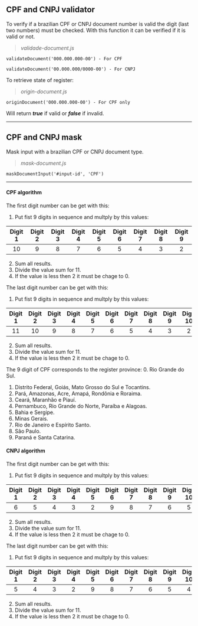 ## CPF and CNPJ validator

To verify if a brazilian CPF or CNPJ document number is valid the digit (last two numbers) must be checked. With this function it can be verified if it is valid or not.
> *validade-document.js*

`validateDocument('000.000.000-00') - For CPF`

`validateDocument('00.000.000/0000-00') - For CNPJ`

To retrieve state of register:
> *origin-document.js*

`originDocument('000.000.000-00') - For CPF only`

Will return ***true*** if valid or ***false*** if invalid.

---

## CPF and CNPJ mask

Mask input with a brazilian CPF or CNPJ document type.
> *mask-document.js*

`maskDocumentInput('#input-id', 'CPF')`

---

#### CPF algorithm

The first digit number can be get with this:
1. Put fist 9 digits in sequence and multply by this values:

|Digit 1|Digit 2|Digit 3|Digit 4|Digit 5|Digit 6|Digit 7|Digit 8|Digit 9|
|:-----:|:-----:|:-----:|:-----:|:-----:|:-----:|:-----:|:-----:|:-----:|
|10     |9      |8      |7      |6      |5      |4      |3      |2      |

2. Sum all results.
3. Divide the value sum for 11.
4. If the value is less then 2 it must be chage to 0.

The last digit number can be get with this:
1. Put fist 9 digits in sequence and multply by this values:

|Digit 1|Digit 2|Digit 3|Digit 4|Digit 5|Digit 6|Digit 7|Digit 8|Digit 9|Digit 10|
|:-----:|:-----:|:-----:|:-----:|:-----:|:-----:|:-----:|:-----:|:-----:|:------:|
|11     |10     |9      |8      |7      |6      |5      |4      |3      |2       |

2. Sum all results.
3. Divide the value sum for 11.
4. If the value is less then 2 it must be chage to 0.

The 9 digit of CPF corresponds to the register province:
0. Rio Grande do Sul.
1. Distrito Federal, Goiás, Mato Grosso do Sul e Tocantins.
2. Pará, Amazonas, Acre, Amapá, Rondônia e Roraima.
3. Ceará, Maranhão e Piauí.
4. Pernambuco, Rio Grande do Norte, Paraíba e Alagoas.
5. Bahia e Sergipe.
6. Minas Gerais.
7. Rio de Janeiro e Espírito Santo.
8. São Paulo.
9. Paraná e Santa Catarina.

#### CNPJ algorithm

The first digit number can be get with this:
1. Put fist 9 digits in sequence and multply by this values:

|Digit 1|Digit 2|Digit 3|Digit 4|Digit 5|Digit 6|Digit 7|Digit 8|Digit 9|Digit 10|Digit 11|Digit 12|Digit 13|
|:-----:|:-----:|:-----:|:-----:|:-----:|:-----:|:-----:|:-----:|:-----:|:------:|:------:|:------:|:------:|
|6      |5      |4      |3      |2      |9      |8      |7      |6      |5       |4       |3       |2       |

2. Sum all results.
3. Divide the value sum for 11.
4. If the value is less then 2 it must be chage to 0.

The last digit number can be get with this:
1. Put fist 9 digits in sequence and multply by this values:

|Digit 1|Digit 2|Digit 3|Digit 4|Digit 5|Digit 6|Digit 7|Digit 8|Digit 9|Digit 10|Digit 11|Digit 12|
|:-----:|:-----:|:-----:|:-----:|:-----:|:-----:|:-----:|:-----:|:-----:|:------:|:------:|:------:|
|5      |4      |3      |2      |9      |8      |7      |6      |5      |4       |3       |2       |

2. Sum all results.
3. Divide the value sum for 11.
4. If the value is less then 2 it must be chage to 0.